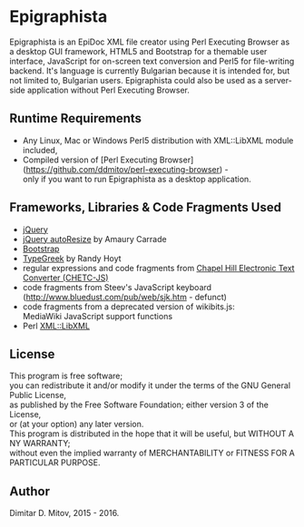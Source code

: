 
Epigraphista
==================================

Epigraphista is an EpiDoc XML file creator using Perl Executing Browser as a desktop GUI framework, HTML5 and Bootstrap for a themable user interface, JavaScript for on-screen text conversion and Perl5 for file-writing backend. It's language is currently Bulgarian because it is intended for, but not limited to, Bulgarian users. Epigraphista could also be used as a server-side application without Perl Executing Browser.
  
## Runtime Requirements
  
* Any Linux, Mac or Windows Perl5 distribution with XML::LibXML module included,
* Compiled version of [Perl Executing Browser] (https://github.com/ddmitov/perl-executing-browser) -  
only if you want to run Epigraphista as a desktop application.
  
## Frameworks, Libraries & Code Fragments Used
* [jQuery](https://jquery.com/)
* [jQuery autoResize](http://amaury.carrade.eu/projects/jquery/autoResize.html) by Amaury Carrade
* [Bootstrap](http://getbootstrap.com/)
* [TypeGreek](http://www.typegreek.com/) by Randy Hoyt
* regular expressions and code fragments from [Chapel Hill Electronic Text Converter (CHETC-JS)](http://epidoc.cvs.sourceforge.net/epidoc/chetc-js/)
* code fragments from Steev's JavaScript keyboard  
(http://www.bluedust.com/pub/web/sjk.htm - defunct)
* code fragments from a deprecated version of wikibits.js:  
MediaWiki JavaScript support functions
* Perl [XML::LibXML](https://metacpan.org/pod/distribution/XML-LibXML/LibXML.pod)
  
## License
  
This program is free software;  
you can redistribute it and/or modify it under the terms of the GNU General Public License,  
as published by the Free Software Foundation; either version 3 of the License,  
or (at your option) any later version.  
This program is distributed in the hope that it will be useful, but WITHOUT A NY WARRANTY;  
without even the implied warranty of MERCHANTABILITY or FITNESS FOR A PARTICULAR PURPOSE.  
  
## Author
  
Dimitar D. Mitov, 2015 - 2016.
